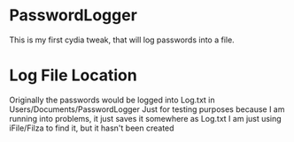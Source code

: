 # PasswordLogger

This is my first cydia tweak, that will log passwords into a file.

# Log File Location
Originally the passwords would be logged into Log.txt in Users/Documents/PasswordLogger
Just for testing purposes because I am running into problems, it just saves it somewhere as Log.txt
I am just using iFile/Filza to find it, but it hasn't been created
